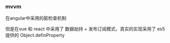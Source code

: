 ### mvvm

在angular中采用的脏检查机制

但是在vue 和 react 中采用了 数据劫持 + 发布订阅模式，真实的实现采用了 es5提供的 Object.definProperty 